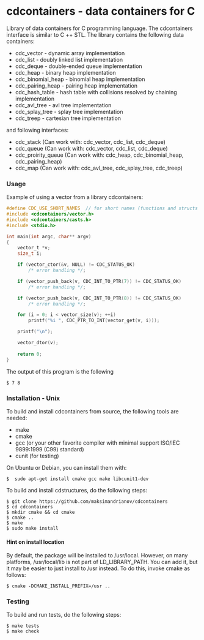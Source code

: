 # cdcontainers - data containers for C

Library of data containers for C programming language. The cdcontainers interface is similar to C ++ STL.
The library contains the following data containers:
* cdc_vector - dynamic array implementation
* cdc_list - doubly linked list implementation
* cdc_deque - double-ended queue implementation
* cdc_heap - binary heap implementation
* cdc_binomial_heap - binomial heap implementation 
* cdc_pairing_heap - pairing heap implementation 
* cdc_hash_table - hash table with collisions resolved by chaining implementation
* cdc_avl_tree - avl tree implementation
* cdc_splay_tree - splay tree implementation
* cdc_treep - сartesian tree implementation

and following interfaces:
* cdc_stack (Can work with: cdc_vector, cdc_list, cdc_deque)
* cdc_queue (Can work with: cdc_vector, cdc_list, cdc_deque)
* cdc_proirity_queue (Can work with: cdc_heap, cdc_binomial_heap, cdc_pairing_heap)
* cdc_map (Can work with: cdc_avl_tree, cdc_splay_tree, cdc_treep)

### Usage

Example of using a vector from a library cdcontainers:

```c
#define CDC_USE_SHORT_NAMES  // for short names (functions and structs without prefix cdc_*)
#include <cdcontainers/vector.h>
#include <cdcontainers/casts.h>
#include <stdio.h>

int main(int argc, char** argv)
{
    vector_t *v;
    size_t i;

    if (vector_ctor(&v, NULL) != CDC_STATUS_OK)
        /* error handling */;

    if (vector_push_back(v, CDC_INT_TO_PTR(7)) != CDC_STATUS_OK)
        /* error handling */;

    if (vector_push_back(v, CDC_INT_TO_PTR(8)) != CDC_STATUS_OK)
        /* error handling */;

    for (i = 0; i < vector_size(v); ++i)
        printf("%i ", CDC_PTR_TO_INT(vector_get(v, i)));

    printf("\n");

    vector_dtor(v);
    
    return 0;
}
```

The output of this program is the following

    $ 7 8

### Installation - Unix

To build and install cdcontainers from source, the following tools are needed:
* make
* cmake
* gcc (or your other favorite compiler with minimal support ISO/IEC 9899:1999 (C99) standard)
* cunit (for testing)

On Ubuntu or Debian, you can install them with:

    $  sudo apt-get install cmake gcc make libcunit1-dev

To build and install cdstructures, do the following steps:

    $ git clone https://github.com/maksimandrianov/cdcontainers
    $ cd cdcontainers
    $ mkdir cmake && cd cmake
    $ cmake ..
    $ make
    $ sudo make install

#### Hint on install location

By default, the package will be installed to /usr/local. However, on many platforms, /usr/local/lib is not part of LD_LIBRARY_PATH. You can add it, but it may be easier to just install to /usr instead. To do this, invoke cmake as follows:

    $ cmake -DCMAKE_INSTALL_PREFIX=/usr ..

### Testing

To build and run tests, do the following steps:

    $ make tests
    $ make check


